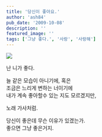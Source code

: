 ```yaml
---
title: '당신이 좋아요.'
author: 'ash84'
pub_date: '2009-10-08'
description: ''
featured_image: ''
tags: ['그냥 좋다.', '사랑', '사랑해']
---
```



![](http://ash84.net/wp-content/uploads/1/cfile21.uf.193656144ACD96CD65B72F.JPG)

 난 니가 좋다.

늘 같은 모습이 아니기에, 혹은   
 조금은 느리게 변하는 너이기에   
 내가 계속 좋아할수 있는 지도 모르겠지만,

노래 가사처럼.

당신이 좋은데 무슨 이유가 있겠는가.   
 좋으면 그냥 좋은거지.



